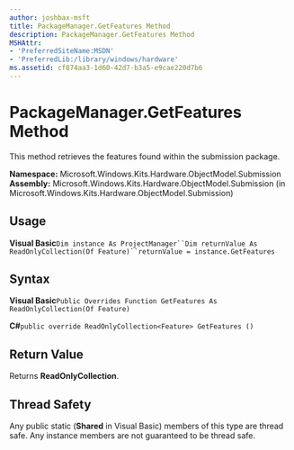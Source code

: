 ```yaml
---
author: joshbax-msft
title: PackageManager.GetFeatures Method
description: PackageManager.GetFeatures Method
MSHAttr:
- 'PreferredSiteName:MSDN'
- 'PreferredLib:/library/windows/hardware'
ms.assetid: cf874aa3-1d60-42d7-b3a5-e9cae220d7b6
---
```


# PackageManager.GetFeatures Method


This method retrieves the features found within the submission package.

**Namespace:** Microsoft.Windows.Kits.Hardware.ObjectModel.Submission **Assembly:** Microsoft.Windows.Kits.Hardware.ObjectModel.Submission (in Microsoft.Windows.Kits.Hardware.ObjectModel.Submission)

## Usage


**Visual Basic**`Dim instance As ProjectManager``Dim returnValue As ReadOnlyCollection(Of Feature)``returnValue = instance.GetFeatures`

## Syntax


**Visual Basic**`Public Overrides Function GetFeatures As ReadOnlyCollection(Of Feature)`

**C#**`public override ReadOnlyCollection<Feature> GetFeatures ()`

## Return Value


Returns **ReadOnlyCollection**.

## Thread Safety


Any public static (**Shared** in Visual Basic) members of this type are thread safe. Any instance members are not guaranteed to be thread safe.

 

 






